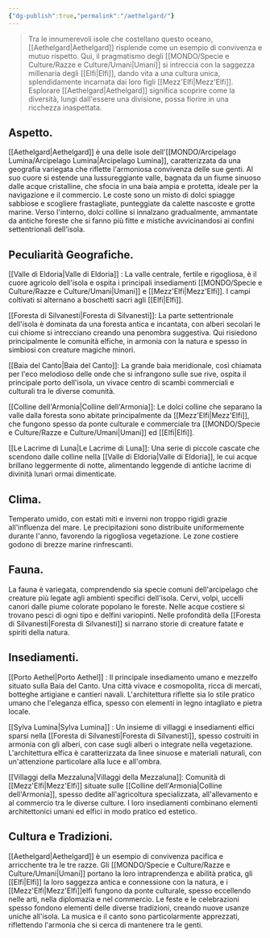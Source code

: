 ```yaml
---
{"dg-publish":true,"permalink":"/aethelgard/"}
---
```



> Tra le innumerevoli isole che costellano questo oceano, [[Aethelgard\|Aethelgard]] risplende come un esempio di convivenza e mutuo rispetto. Qui, il pragmatismo degli [[MONDO/Specie e Culture/Razze e Culture/Umani\|Umani]] si intreccia con la saggezza millenaria degli [[Elfi\|Elfi]], dando vita a una cultura unica, splendidamente incarnata dai loro figli [[Mezz'Elfi\|Mezz'Elfi]]. Esplorare [[Aethelgard\|Aethelgard]] significa scoprire come la diversità, lungi dall'essere una divisione, possa fiorire in una ricchezza inaspettata.

## Aspetto.

[[Aethelgard\|Aethelgard]] è una delle isole dell'[[MONDO/Arcipelago Lumina/Arcipelago Lumina\|Arcipelago Lumina]], caratterizzata da una geografia variegata che riflette l'armoniosa convivenza delle sue genti. Al suo cuore si estende una lussureggiante valle, bagnata da un fiume sinuoso dalle acque cristalline, che sfocia in una baia ampia e protetta, ideale per la navigazione e il commercio. Le coste sono un misto di dolci spiagge sabbiose e scogliere frastagliate, punteggiate da calette nascoste e grotte marine. Verso l'interno, dolci colline si innalzano gradualmente, ammantate da antiche foreste che si fanno più fitte e mistiche avvicinandosi ai confini settentrionali dell'isola.

## Peculiarità Geografiche.

[[Valle di Eldoria\|Valle di Eldoria]] : La valle centrale, fertile e rigogliosa, è il cuore agricolo dell'isola e ospita i principali insediamenti [[MONDO/Specie e Culture/Razze e Culture/Umani\|Umani]] e [[Mezz'Elfi\|Mezz'Elfi]]. I campi coltivati si alternano a boschetti sacri agli [[Elfi\|Elfi]].

[[Foresta di Silvanesti\|Foresta di Silvanesti]]: La parte settentrionale dell'isola è dominata da una foresta antica e incantata, con alberi secolari le cui chiome si intrecciano creando una penombra suggestiva. Qui risiedono principalmente le comunità elfiche, in armonia con la natura e spesso in simbiosi con creature magiche minori.

[[Baia del Canto\|Baia del Canto]]: La grande baia meridionale, così chiamata per l'eco melodioso delle onde che si infrangono sulle sue rive, ospita il principale porto dell'isola, un vivace centro di scambi commerciali e culturali tra le diverse comunità.

[[Colline dell'Armonia\|Colline dell'Armonia]]: Le dolci colline che separano la valle dalla foresta sono abitate principalmente da [[Mezz'Elfi\|Mezz'Elfi]], che fungono spesso da ponte culturale e commerciale tra [[MONDO/Specie e Culture/Razze e Culture/Umani\|Umani]] ed [[Elfi\|Elfi]].

[[Le Lacrime di Luna\|Le Lacrime di Luna]]: Una serie di piccole cascate che scendono dalle colline nella [[Valle di Eldoria\|Valle di Eldoria]], le cui acque brillano leggermente di notte, alimentando leggende di antiche lacrime di divinità lunari ormai dimenticate.

## Clima.

Temperato umido, con estati miti e inverni non troppo rigidi grazie all'influenza del mare. Le precipitazioni sono distribuite uniformemente durante l'anno, favorendo la rigogliosa vegetazione. Le zone costiere godono di brezze marine rinfrescanti.

## Fauna.

La fauna è variegata, comprendendo sia specie comuni dell'arcipelago che creature più legate agli ambienti specifici dell'isola. Cervi, volpi, uccelli canori dalle piume colorate popolano le foreste. Nelle acque costiere si trovano pesci di ogni tipo e delfini variopinti. Nelle profondità della [[Foresta di Silvanesti\|Foresta di Silvanesti]] si narrano storie di creature fatate e spiriti della natura.

## Insediamenti.

[[Porto Aethel\|Porto Aethel]] : Il principale insediamento umano e mezzelfo situato sulla Baia del Canto. Una città vivace e cosmopolita, ricca di mercati, botteghe artigiane e cantieri navali. L'architettura riflette sia lo stile pratico umano che l'eleganza elfica, spesso con elementi in legno intagliato e pietra locale.

[[Sylva Lumina\|Sylva Lumina]] : Un insieme di villaggi e insediamenti elfici sparsi nella [[Foresta di Silvanesti\|Foresta di Silvanesti]], spesso costruiti in armonia con gli alberi, con case sugli alberi o integrate nella vegetazione. L'architettura elfica è caratterizzata da linee sinuose e materiali naturali, con un'attenzione particolare alla luce e all'ombra.

[[Villaggi della Mezzaluna\|Villaggi della Mezzaluna]]: Comunità di [[Mezz'Elfi\|Mezz'Elfi]] situate sulle [[Colline dell'Armonia\|Colline dell'Armonia]], spesso dedite all'agricoltura specializzata, all'allevamento e al commercio tra le diverse culture. I loro insediamenti combinano elementi architettonici umani ed elfici in modo pratico ed estetico.

## Cultura e Tradizioni.

[[Aethelgard\|Aethelgard]] è un esempio di convivenza pacifica e arricchente tra le tre razze. Gli [[MONDO/Specie e Culture/Razze e Culture/Umani\|Umani]] portano la loro intraprendenza e abilità pratica, gli [[Elfi\|Elfi]] la loro saggezza antica e connessione con la natura, e i [[Mezz'Elfi\|Mezz'Elfi]]elfi fungono da ponte culturale, spesso eccellendo nelle arti, nella diplomazia e nel commercio. Le feste e le celebrazioni spesso fondono elementi delle diverse tradizioni, creando nuove usanze uniche all'isola. La musica e il canto sono particolarmente apprezzati, riflettendo l'armonia che si cerca di mantenere tra le genti.